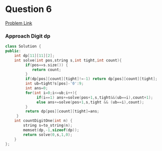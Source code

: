 
# Question 6
[Problem Link ](https://leetcode.com/problems/number-of-digit-one/)

### Approach   Digit dp 

```cpp
class Solution {
public:
    int dp[11][11][2];
    int solve(int pos,string s,int tight,int count){
         if(pos==s.size()) {
            return count;
         }
         if(dp[pos][count][tight]!=-1) return dp[pos][count][tight];
         int ub=tight?s[pos]-'0':9;
         int ans=0;
         for(int i=0;i<=ub;i++){
              if(i==1) ans+=solve(pos+1,s,tight&&(ub==i),count+1);
              else ans+=solve(pos+1,s,tight && (ub==i),count);
         }
         return dp[pos][count][tight]=ans;
     }
    int countDigitOne(int n) {
        string s=to_string(n);
        memset(dp,-1,sizeof(dp));
        return solve(0,s,1,0);
    }
};
```
